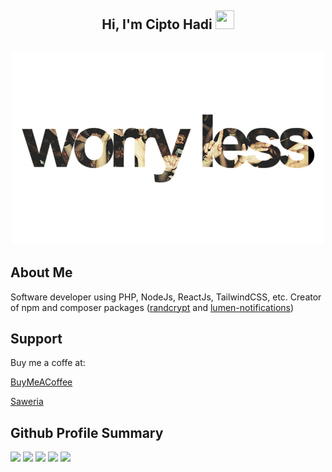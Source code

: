 <h2 align="center">Hi, I'm Cipto Hadi  <img src="https://user-images.githubusercontent.com/39955420/147578264-bae0526c-028a-49d2-8af8-d08bb4edbd2a.gif" height="30" width="30"></h2>

<h2 align="center"><img src="https://raw.githubusercontent.com/cipto-hd/cipto-hd/master/motivate_stay-positive.gif"></h2>

## About Me
Software developer using PHP, NodeJs, ReactJs, TailwindCSS, etc. Creator of npm and composer packages ([randcrypt](https://www.npmjs.com/package/randcrypt) and [lumen-notifications](https://packagist.org/packages/ciptohadi-web-id/lumen-notifications))

## Support
Buy me a coffe at:

[BuyMeACoffee](https://www.buymeacoffee.com/cipto)

[Saweria](https://saweria.co/ciptohadi)

## Github Profile Summary
![](https://github-profile-summary-cards.vercel.app/api/cards/profile-details?username=cipto-hd&theme=nord_dark)
![](https://github-profile-summary-cards.vercel.app/api/cards/repos-per-language?username=cipto-hd&theme=nord_dark)
![](https://github-profile-summary-cards.vercel.app/api/cards/most-commit-language?username=cipto-hd&theme=nord_dark)
![](https://github-profile-summary-cards.vercel.app/api/cards/stats?username=cipto-hd&theme=nord_dark)
![](https://github-profile-summary-cards.vercel.app/api/cards/productive-time?username=cipto-hd&theme=nord_dark)

